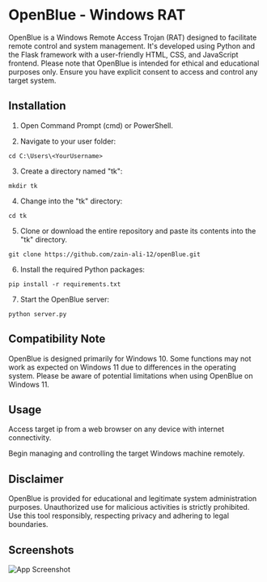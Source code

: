 # OpenBlue - Windows RAT

OpenBlue is a Windows Remote Access Trojan (RAT) designed to facilitate remote control and system management. It's developed using Python and the Flask framework with a user-friendly HTML, CSS, and JavaScript frontend. Please note that OpenBlue is intended for ethical and educational purposes only. Ensure you have explicit consent to access and control any target system.

## Installation

1. Open Command Prompt (cmd) or PowerShell.

2. Navigate to your user folder:
```
cd C:\Users\<YourUsername>
```
3. Create a directory named "tk":
```
mkdir tk
```
4. Change into the "tk" directory:
```
cd tk
```
5. Clone or download the entire repository and paste its contents into the "tk" directory.
```
git clone https://github.com/zain-ali-12/openBlue.git
```

6. Install the required Python packages:
```
pip install -r requirements.txt
```
7. Start the OpenBlue server:

```
python server.py
```
## Compatibility Note

OpenBlue is designed primarily for Windows 10. Some functions may not work as expected on Windows 11 due to differences in the operating system. Please be aware of potential limitations when using OpenBlue on Windows 11.
## Usage

Access target ip from a web browser on any device with internet connectivity.

Begin managing and controlling the target Windows machine remotely.

## Disclaimer

OpenBlue is provided for educational and legitimate system administration purposes. Unauthorized use for malicious activities is strictly prohibited. Use this tool responsibly, respecting privacy and adhering to legal boundaries.
## Screenshots

![App Screenshot](https://i.ibb.co/C908HnH/127-0-0-1-cmd-1.png)

